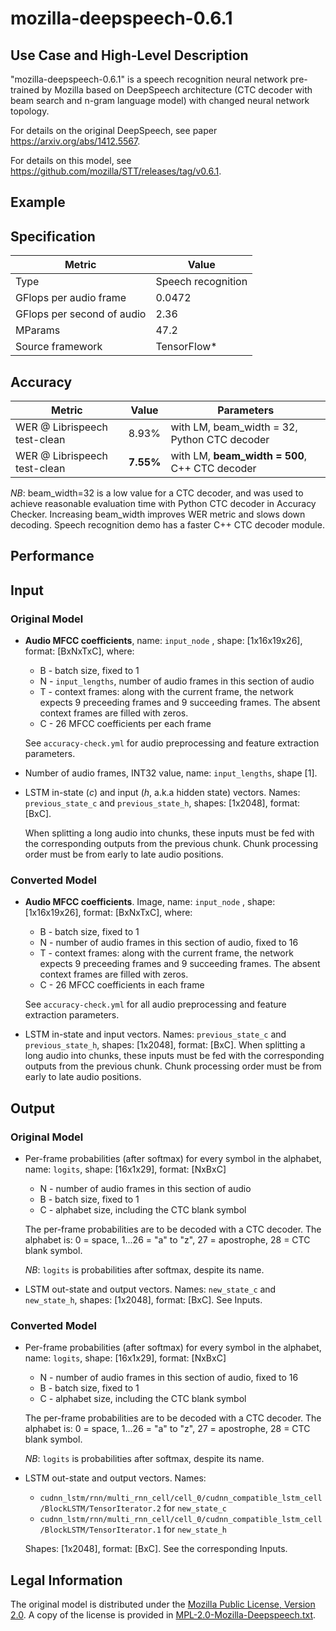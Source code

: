 # mozilla-deepspeech-0.6.1

## Use Case and High-Level Description

"mozilla-deepspeech-0.6.1" is a speech recognition neural network pre-trained by Mozilla
based on DeepSpeech architecture (CTC decoder with beam search and n-gram language model)
with changed neural network topology.

For details on the original DeepSpeech, see paper <https://arxiv.org/abs/1412.5567>.

For details on this model, see <https://github.com/mozilla/STT/releases/tag/v0.6.1>.

## Example

## Specification

| Metric                          | Value                                     |
|---------------------------------|-------------------------------------------|
| Type                            | Speech recognition                        |
| GFlops per audio frame          | 0.0472                                    |
| GFlops per second of audio      | 2.36                                      |
| MParams                         | 47.2                                      |
| Source framework                | TensorFlow\*                              |

## Accuracy

| Metric                       | Value      | Parameters                                     |
| ---------------------------- | ---------- | ---------------------------------------------- |
| WER @ Librispeech test-clean | 8.93%      | with LM, beam_width = 32, Python CTC decoder   |
| WER @ Librispeech test-clean | **7.55%**  | with LM, **beam_width = 500**, C++ CTC decoder |

*NB*: beam_width=32 is a low value for a CTC decoder, and was used to achieve reasonable evaluation time with Python CTC decoder in Accuracy Checker.
Increasing beam_width improves WER metric and slows down decoding.  Speech recognition demo has a faster C++ CTC decoder module.

## Performance

## Input

### Original Model

 * **Audio MFCC coefficients**, name: `input_node` , shape: [1x16x19x26], format: [BxNxTxC], where:

    - B - batch size, fixed to 1
    - N - `input_lengths`, number of audio frames in this section of audio
    - T - context frames: along with the current frame, the network expects 9 preceeding frames and 9 succeeding frames. The absent context frames are filled with zeros.
    - C - 26 MFCC coefficients per each frame

   See `accuracy-check.yml` for audio preprocessing and feature extraction parameters.

 * Number of audio frames, INT32 value, name: `input_lengths`, shape [1].

 * LSTM in-state (*c*) and input (*h*, a.k.a hidden state) vectors. Names: `previous_state_c` and `previous_state_h`, shapes: [1x2048], format: [BxC].

    When splitting a long audio into chunks, these inputs must be fed with the corresponding outputs from the previous chunk.
    Chunk processing order must be from early to late audio positions.


### Converted Model

 * **Audio MFCC coefficients**. Image, name: `input_node` , shape: [1x16x19x26], format: [BxNxTxC], where:

    - B - batch size, fixed to 1
    - N - number of audio frames in this section of audio, fixed to 16
    - T - context frames: along with the current frame, the network expects 9 preceeding frames and 9 succeeding frames. The absent context frames are filled with zeros.
    - C - 26 MFCC coefficients in each frame

    See `accuracy-check.yml` for all audio preprocessing and feature extraction parameters.

 * LSTM in-state and input vectors. Names: `previous_state_c` and `previous_state_h`, shapes: [1x2048], format: [BxC].
When splitting a long audio into chunks, these inputs must be fed with the corresponding outputs from the previous chunk.
Chunk processing order must be from early to late audio positions.

## Output

### Original Model

 * Per-frame probabilities (after softmax) for every symbol in the alphabet, name: `logits`, shape: [16x1x29], format: [NxBxC]

    - N - number of audio frames in this section of audio
    - B - batch size, fixed to 1
    - C - alphabet size, including the CTC blank symbol

    The per-frame probabilities are to be decoded with a CTC decoder.
    The alphabet is: 0 = space, 1...26 = "a" to "z", 27 = apostrophe, 28 = CTC blank symbol.

    *NB*: `logits` is probabilities after softmax, despite its name.

 * LSTM out-state and output vectors. Names: `new_state_c` and `new_state_h`, shapes: [1x2048], format: [BxC]. See Inputs.

### Converted Model

 * Per-frame probabilities (after softmax) for every symbol in the alphabet, name: `logits`, shape: [16x1x29], format: [NxBxC]

    - N - number of audio frames in this section of audio, fixed to 16
    - B - batch size, fixed to 1
    - C - alphabet size, including the CTC blank symbol

    The per-frame probabilities are to be decoded with a CTC decoder.
    The alphabet is: 0 = space, 1...26 = "a" to "z", 27 = apostrophe, 28 = CTC blank symbol.

    *NB*: `logits` is probabilities after softmax, despite its name.

 * LSTM out-state and output vectors. Names:

    - `cudnn_lstm/rnn/multi_rnn_cell/cell_0/cudnn_compatible_lstm_cell/BlockLSTM/TensorIterator.2` for `new_state_c`
    - `cudnn_lstm/rnn/multi_rnn_cell/cell_0/cudnn_compatible_lstm_cell/BlockLSTM/TensorIterator.1` for `new_state_h`

   Shapes: [1x2048], format: [BxC].  See the corresponding Inputs.

## Legal Information

The original model is distributed under the
[Mozilla Public License, Version 2.0](https://raw.githubusercontent.com/mozilla/STT/master/LICENSE).
A copy of the license is provided in [MPL-2.0-Mozilla-Deepspeech.txt](../licenses/MPL-2.0-Mozilla-Deepspeech.txt).
